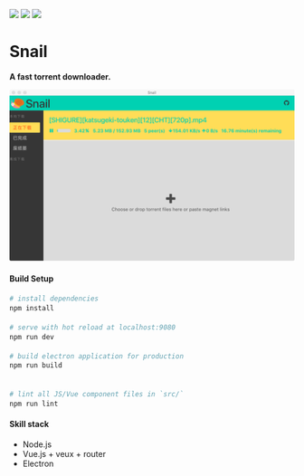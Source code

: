 <a href="https://travis-ci.org/randyou/snail"><image src="https://travis-ci.org/randyou/snail.svg?branch=master"></a>  <a href="https://ci.appveyor.com/project/randyou/snail"><image src="https://ci.appveyor.com/api/projects/status/1epqk0lh67y4lpcc?svg=true"></a>  <a href="https://codebeat.co/projects/github-com-randyou-snail-master"><image src="https://codebeat.co/badges/3508105c-7204-492f-a210-7631e2c63a8f"></a>

# Snail

**A fast torrent downloader.**

![effect-1](https://github.com/randyou/resource/blob/master/snail/effect-1.png?raw=true)

#### Build Setup

``` bash
# install dependencies
npm install

# serve with hot reload at localhost:9080
npm run dev

# build electron application for production
npm run build


# lint all JS/Vue component files in `src/`
npm run lint
```

#### Skill stack

- Node.js
- Vue.js + veux + router
- Electron
